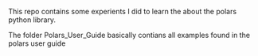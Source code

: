 This repo contains some experients I did to learn the about the polars python library.

The folder Polars_User_Guide basically contians all examples found in the polars user guide
